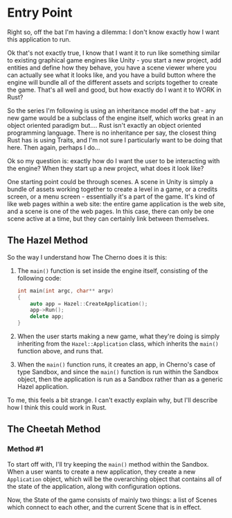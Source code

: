 # Entry Point

Right so, off the bat I'm having a dilemma: I don't know exactly how I want this application to run.

Ok that's not exactly true, I know that I want it to run like something similar to existing graphical game engines like Unity - you start a new project, add entities and define how they behave, you have a scene viewer where you can actually see what it looks like, and you have a build button where the engine will bundle all of the different assets and scripts together to create the game. That's all well and good, but how exactly do I want it to WORK in Rust?

So the series I'm following is using an inheritance model off the bat - any new game would be a subclass of the engine itself, which works great in an object oriented paradigm but.... Rust isn't exactly an object oriented programming language. There is no inheritance per say, the closest thing Rust has is using Traits, and I'm not sure I particularly want to be doing that here. Then again, perhaps I do...

Ok so my question is: exactly how do I want the user to be interacting with the engine? When they start up a new project, what does it look like?

One starting point could be through scenes. A scene in Unity is simply a bundle of assets working together to create a level in a game, or a credits screen, or a menu screen - essentially it's a part of the game. It's kind of like web pages within a web site: the entire game application is the web site, and a scene is one of the web pages. In this case, there can only be one scene active at a time, but they can certainly link between themselves.

## The Hazel Method

So the way I understand how The Cherno does it is this:

1. The `main()` function is set inside the engine itself, consisting of the following code:

   ```C++
   int main(int argc, char** argv)
   {
       auto app = Hazel::CreateApplication();
       app->Run();
       delete app;
   }
   ```

2. When the user starts making a new game, what they're doing is simply inheriting from the `Hazel::Application` class, which inherits the `main()` function above, and runs that.
3. When the `main()` function runs, it creates an app, in Cherno's case of type Sandbox, and since the `main()` function is run within the Sandbox object, then the application is run as a Sandbox rather than as a generic Hazel application.

To me, this feels a bit strange. I can't exactly explain why, but I'll describe how I think this could work in Rust.

## The Cheetah Method

### Method #1

To start off with, I'll try keeping the `main()` method within the Sandbox. When a user wants to create a new application, they create a new `Application` object, which will be the overarching object that contains all of the state of the application, along with configuration options.

Now, the State of the game consists of mainly two things: a list of Scenes which connect to each other, and the current Scene that is in effect.
